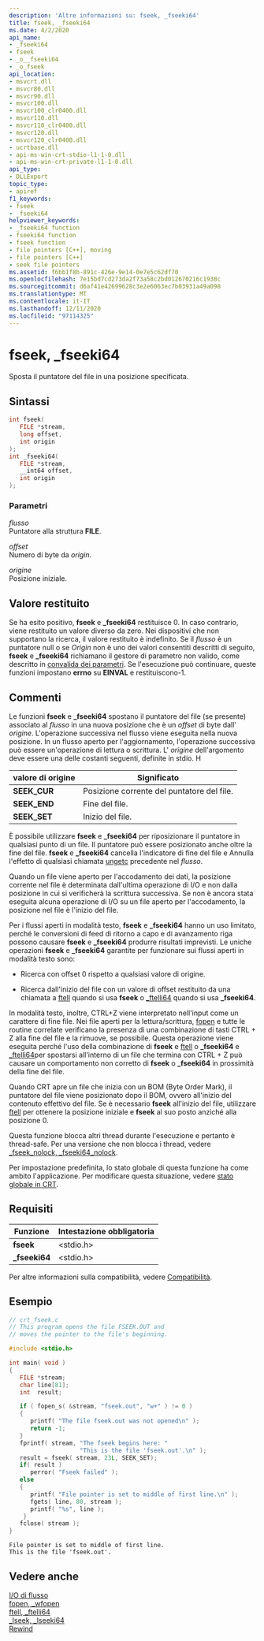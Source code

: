 ```yaml
---
description: 'Altre informazioni su: fseek, _fseeki64'
title: fseek, _fseeki64
ms.date: 4/2/2020
api_name:
- _fseeki64
- fseek
- _o__fseeki64
- _o_fseek
api_location:
- msvcrt.dll
- msvcr80.dll
- msvcr90.dll
- msvcr100.dll
- msvcr100_clr0400.dll
- msvcr110.dll
- msvcr110_clr0400.dll
- msvcr120.dll
- msvcr120_clr0400.dll
- ucrtbase.dll
- api-ms-win-crt-stdio-l1-1-0.dll
- api-ms-win-crt-private-l1-1-0.dll
api_type:
- DLLExport
topic_type:
- apiref
f1_keywords:
- fseek
- _fseeki64
helpviewer_keywords:
- _fseeki64 function
- fseeki64 function
- fseek function
- file pointers [C++], moving
- file pointers [C++]
- seek file pointers
ms.assetid: f6bb1f8b-891c-426e-9e14-0e7e5c62df70
ms.openlocfilehash: 7e15bd7cd273da2f73a58c2bd012670216c1938c
ms.sourcegitcommit: d6af41e42699628c3e2e6063ec7b03931a49a098
ms.translationtype: MT
ms.contentlocale: it-IT
ms.lasthandoff: 12/11/2020
ms.locfileid: "97114325"
---
```

# <a name="fseek-_fseeki64"></a>fseek, _fseeki64

Sposta il puntatore del file in una posizione specificata.

## <a name="syntax"></a>Sintassi

```C
int fseek(
   FILE *stream,
   long offset,
   int origin
);
int _fseeki64(
   FILE *stream,
   __int64 offset,
   int origin
);
```

### <a name="parameters"></a>Parametri

*flusso*<br/>
Puntatore alla struttura **FILE**.

*offset*<br/>
Numero di byte da *origin*.

*origine*<br/>
Posizione iniziale.

## <a name="return-value"></a>Valore restituito

Se ha esito positivo, **fseek** e **_fseeki64** restituisce 0. In caso contrario, viene restituito un valore diverso da zero. Nei dispositivi che non supportano la ricerca, il valore restituito è indefinito. Se il *flusso* è un puntatore null o se *Origin* non è uno dei valori consentiti descritti di seguito, **fseek** e **_fseeki64** richiamano il gestore di parametro non valido, come descritto in [convalida dei parametri](../../c-runtime-library/parameter-validation.md). Se l'esecuzione può continuare, queste funzioni impostano **errno** su **EINVAL** e restituiscono-1.

## <a name="remarks"></a>Commenti

Le funzioni **fseek** e **_fseeki64** spostano il puntatore del file (se presente) associato al *flusso* in una nuova posizione che è un *offset* di byte dall' *origine*. L'operazione successiva nel flusso viene eseguita nella nuova posizione. In un flusso aperto per l'aggiornamento, l'operazione successiva può essere un'operazione di lettura o scrittura. L' *origine* dell'argomento deve essere una delle costanti seguenti, definite in stdio. H

|valore di origine|Significato|
|-|-|
| **SEEK_CUR** | Posizione corrente del puntatore del file. |
| **SEEK_END** | Fine del file. |
| **SEEK_SET** | Inizio del file. |

È possibile utilizzare **fseek** e **_fseeki64** per riposizionare il puntatore in qualsiasi punto di un file. Il puntatore può essere posizionato anche oltre la fine del file. **fseek** e **_fseeki64** cancella l'indicatore di fine del file e Annulla l'effetto di qualsiasi chiamata [ungetc](ungetc-ungetwc.md) precedente nel *flusso*.

Quando un file viene aperto per l'accodamento dei dati, la posizione corrente nel file è determinata dall'ultima operazione di I/O e non dalla posizione in cui si verificherà la scrittura successiva. Se non è ancora stata eseguita alcuna operazione di I/O su un file aperto per l'accodamento, la posizione nel file è l'inizio del file.

Per i flussi aperti in modalità testo, **fseek** e **_fseeki64** hanno un uso limitato, perché le conversioni di feed di ritorno a capo e di avanzamento riga possono causare **fseek** e **_fseeki64** produrre risultati imprevisti. Le uniche operazioni **fseek** e **_fseeki64** garantite per funzionare sui flussi aperti in modalità testo sono:

- Ricerca con offset 0 rispetto a qualsiasi valore di origine.

- Ricerca dall'inizio del file con un valore di offset restituito da una chiamata a [ftell](ftell-ftelli64.md) quando si usa **fseek** o [_ftelli64](ftell-ftelli64.md) quando si usa **_fseeki64**.

In modalità testo, inoltre, CTRL+Z viene interpretato nell'input come un carattere di fine file. Nei file aperti per la lettura/scrittura, [fopen](fopen-wfopen.md) e tutte le routine correlate verificano la presenza di una combinazione di tasti CTRL + Z alla fine del file e la rimuove, se possibile. Questa operazione viene eseguita perché l'uso della combinazione di **fseek** e [ftell](ftell-ftelli64.md) o **_fseeki64** e [_ftelli64](ftell-ftelli64.md)per spostarsi all'interno di un file che termina con CTRL + Z può causare un comportamento non corretto di **fseek** o **_fseeki64** in prossimità della fine del file.

Quando CRT apre un file che inizia con un BOM (Byte Order Mark), il puntatore del file viene posizionato dopo il BOM, ovvero all'inizio del contenuto effettivo del file. Se è necessario **fseek** all'inizio del file, utilizzare [ftell](ftell-ftelli64.md) per ottenere la posizione iniziale e **fseek** al suo posto anziché alla posizione 0.

Questa funzione blocca altri thread durante l'esecuzione e pertanto è thread-safe. Per una versione che non blocca i thread, vedere [_fseek_nolock, _fseeki64_nolock](fseek-nolock-fseeki64-nolock.md).

Per impostazione predefinita, lo stato globale di questa funzione ha come ambito l'applicazione. Per modificare questa situazione, vedere [stato globale in CRT](../global-state.md).

## <a name="requirements"></a>Requisiti

|Funzione|Intestazione obbligatoria|
|--------------|---------------------|
|**fseek**|\<stdio.h>|
|**_fseeki64**|\<stdio.h>|

Per altre informazioni sulla compatibilità, vedere [Compatibilità](../../c-runtime-library/compatibility.md).

## <a name="example"></a>Esempio

```C
// crt_fseek.c
// This program opens the file FSEEK.OUT and
// moves the pointer to the file's beginning.

#include <stdio.h>

int main( void )
{
   FILE *stream;
   char line[81];
   int  result;

   if ( fopen_s( &stream, "fseek.out", "w+" ) != 0 )
   {
      printf( "The file fseek.out was not opened\n" );
      return -1;
   }
   fprintf( stream, "The fseek begins here: "
                    "This is the file 'fseek.out'.\n" );
   result = fseek( stream, 23L, SEEK_SET);
   if( result )
      perror( "Fseek failed" );
   else
   {
      printf( "File pointer is set to middle of first line.\n" );
      fgets( line, 80, stream );
      printf( "%s", line );
    }
   fclose( stream );
}
```

```Output
File pointer is set to middle of first line.
This is the file 'fseek.out'.
```

## <a name="see-also"></a>Vedere anche

[I/O di flusso](../../c-runtime-library/stream-i-o.md)<br/>
[fopen, _wfopen](fopen-wfopen.md)<br/>
[ftell, _ftelli64](ftell-ftelli64.md)<br/>
[_lseek, _lseeki64](lseek-lseeki64.md)<br/>
[Rewind](rewind.md)<br/>
